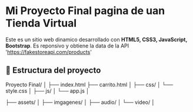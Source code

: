 # Mi Proyecto Final pagina de uan Tienda Virtual

Este es un sitio web dinamico desarrollado con **HTML5, CSS3, JavaScript, Bootstrap**. Es reponsivo y obtiene la data de la API 'https://fakestoreapi.com/products'

## 🧱 Estructura del proyecto

Proyecto Final/
│
├── index.html
├── carrito.html
│
├── css/
│ └── style.css
│
├── js/
│ └── app.js
│

├── assets/
│ ├── imgagenes/
│ ├── audio/
│ └── video/
│

